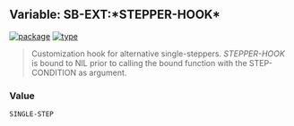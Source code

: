 ## Variable: SB-EXT:\*STEPPER-HOOK\*
[![package](https://img.shields.io/badge/Package-SB--EXT-5f9ea0.svg?style=social&colorA=999999)](../) [![type](https://img.shields.io/badge/Type-Variable-5f9ea0.svg?style=social&colorA=999999)](../#variable) 

> Customization hook for alternative single-steppers.
> *STEPPER-HOOK* is bound to NIL prior to calling the bound function
> with the STEP-CONDITION as argument.

### Value
```
SINGLE-STEP
```

